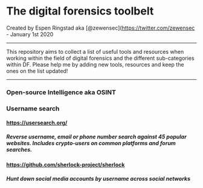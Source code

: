 The digital forensics toolbelt
===

Created by Espen Ringstad aka [@zewensec](https://twitter.com/zewensec  - January 1st 2020

--------------------------

This repository aims to collect a list of useful tools and resources when working within the field of digital forensics and the different
sub-categories within DF. Please help me by adding new tools, resources and keep the ones on the list updated! 

---------------



### Open-source Intelligence aka OSINT


### Username search

#### https://usersearch.org/
##### Reverse username, email or phone number search against 45 popular websites. Includes crypto-users on common platforms and forum searches. 



#### https://github.com/sherlock-project/sherlock
##### Hunt down social media accounts by username across social networks 
